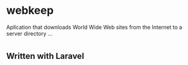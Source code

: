 # webkeep
Apllcation that downloads World Wide Web sites from the Internet to a server directory ...

# <h2>Written with Laravel</h2>